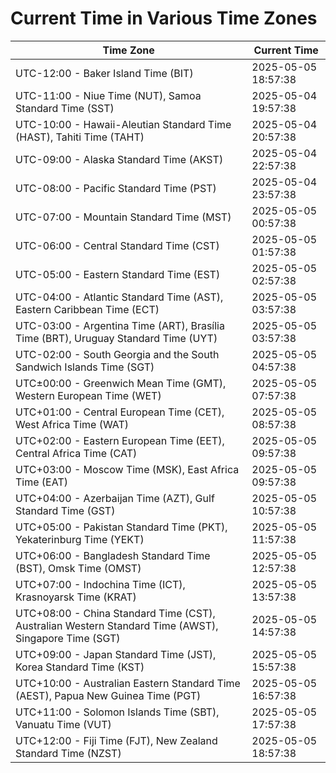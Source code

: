 # Current Time in Various Time Zones

| Time Zone | Current Time |
|-----------|--------------|
| UTC-12:00 - Baker Island Time (BIT) | 2025-05-05 18:57:38 |
| UTC-11:00 - Niue Time (NUT), Samoa Standard Time (SST) | 2025-05-04 19:57:38 |
| UTC-10:00 - Hawaii-Aleutian Standard Time (HAST), Tahiti Time (TAHT) | 2025-05-04 20:57:38 |
| UTC-09:00 - Alaska Standard Time (AKST) | 2025-05-04 22:57:38 |
| UTC-08:00 - Pacific Standard Time (PST) | 2025-05-04 23:57:38 |
| UTC-07:00 - Mountain Standard Time (MST) | 2025-05-05 00:57:38 |
| UTC-06:00 - Central Standard Time (CST) | 2025-05-05 01:57:38 |
| UTC-05:00 - Eastern Standard Time (EST) | 2025-05-05 02:57:38 |
| UTC-04:00 - Atlantic Standard Time (AST), Eastern Caribbean Time (ECT) | 2025-05-05 03:57:38 |
| UTC-03:00 - Argentina Time (ART), Brasília Time (BRT), Uruguay Standard Time (UYT) | 2025-05-05 03:57:38 |
| UTC-02:00 - South Georgia and the South Sandwich Islands Time (SGT) | 2025-05-05 04:57:38 |
| UTC±00:00 - Greenwich Mean Time (GMT), Western European Time (WET) | 2025-05-05 07:57:38 |
| UTC+01:00 - Central European Time (CET), West Africa Time (WAT) | 2025-05-05 08:57:38 |
| UTC+02:00 - Eastern European Time (EET), Central Africa Time (CAT) | 2025-05-05 09:57:38 |
| UTC+03:00 - Moscow Time (MSK), East Africa Time (EAT) | 2025-05-05 09:57:38 |
| UTC+04:00 - Azerbaijan Time (AZT), Gulf Standard Time (GST) | 2025-05-05 10:57:38 |
| UTC+05:00 - Pakistan Standard Time (PKT), Yekaterinburg Time (YEKT) | 2025-05-05 11:57:38 |
| UTC+06:00 - Bangladesh Standard Time (BST), Omsk Time (OMST) | 2025-05-05 12:57:38 |
| UTC+07:00 - Indochina Time (ICT), Krasnoyarsk Time (KRAT) | 2025-05-05 13:57:38 |
| UTC+08:00 - China Standard Time (CST), Australian Western Standard Time (AWST), Singapore Time (SGT) | 2025-05-05 14:57:38 |
| UTC+09:00 - Japan Standard Time (JST), Korea Standard Time (KST) | 2025-05-05 15:57:38 |
| UTC+10:00 - Australian Eastern Standard Time (AEST), Papua New Guinea Time (PGT) | 2025-05-05 16:57:38 |
| UTC+11:00 - Solomon Islands Time (SBT), Vanuatu Time (VUT) | 2025-05-05 17:57:38 |
| UTC+12:00 - Fiji Time (FJT), New Zealand Standard Time (NZST) | 2025-05-05 18:57:38 |
